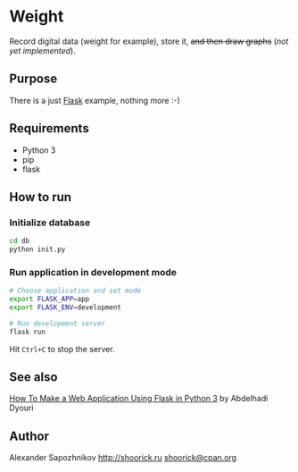 Weight
======

Record digital data (weight for example), store it, ~~and then draw graphs~~ (_not yet implemented_).

Purpose
-------

There is a just [Flask](https://flask.palletsprojects.com/) example, nothing more :-)

Requirements
------------

* Python 3
* pip
* flask

How to run
----------

### Initialize database

```bash
cd db
python init.py
```

### Run application in development mode

```bash
# Choose application and set mode
export FLASK_APP=app
export FLASK_ENV=development

# Run development server
flask run
```
Hit `Ctrl+C` to stop the server.

See also
--------

[How To Make a Web Application Using Flask in Python 3](https://www.digitalocean.com/community/tutorials/how-to-make-a-web-application-using-flask-in-python-3) by Abdelhadi Dyouri


Author
------

Alexander Sapozhnikov
http://shoorick.ru
<shoorick@cpan.org>
